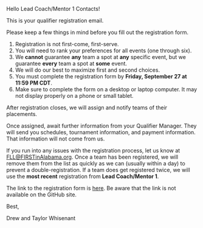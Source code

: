 Hello Lead Coach/Mentor 1 Contacts!

This is your qualifier registration email.

Please keep a few things in mind before you fill out the registration form.
1. Registration is not first-come, first-serve.
2. You will need to rank your preferences for all events (one through six).
3. We **cannot** guarantee **any** team a spot at **any** specific event, but we guarantee **every** team a spot at **some** event.
4. We will do our best to maximize first and second choices.
5. You must complete the registration form by **Friday, September 27 at 11:59 PM CDT**.
6. Make sure to complete the form on a desktop or laptop computer. It may not display properly on a phone or small tablet.

After registration closes, we will assign and notify teams of their placements.

Once assigned, await further information from your Qualifier Manager. They will send you schedules, tournament information, and payment information. That information will not come from us.

If you run into any issues with the registration process, let us know at FLL@FIRSTinAlabama.org. Once a team has been registered, we will remove them from the list as quickly as we can (usually within a day) to prevent a double-registration. If a team does get registered twice, we will use the **most recent** registration from **Lead Coach/Mentor 1**.

The link to the registration form is [here](). Be aware that the link is not available on the GitHub site.

Best,

Drew and Taylor Whisenant